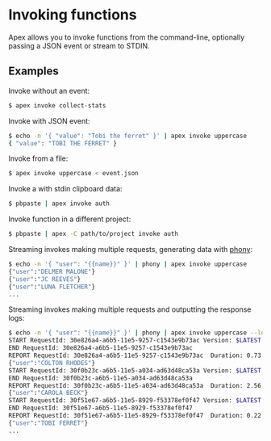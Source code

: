 
# Invoking functions

Apex allows you to invoke functions from the command-line, optionally passing a JSON event or stream to STDIN.

## Examples

Invoke without an event:

```sh
$ apex invoke collect-stats
```

Invoke with JSON event:

```sh
$ echo -n '{ "value": "Tobi the ferret" }' | apex invoke uppercase
{ "value": "TOBI THE FERRET" }
```

Invoke from a file:

```sh
$ apex invoke uppercase < event.json
```

Invoke a with stdin clipboard data:

```sh
$ pbpaste | apex invoke auth
```

Invoke function in a different project:

```sh
$ pbpaste | apex -C path/to/project invoke auth
```

Streaming invokes making multiple requests, generating data with [phony][1]:

```sh
$ echo -n '{ "user": "{{name}}" }' | phony | apex invoke uppercase
{"user":"DELMER MALONE"}
{"user":"JC REEVES"}
{"user":"LUNA FLETCHER"}
...
```

Streaming invokes making multiple requests and outputting the response logs:

```sh
$ echo -n '{ "user": "{{name}}" }' | phony | apex invoke uppercase --logs
START RequestId: 30e826a4-a6b5-11e5-9257-c1543e9b73ac Version: $LATEST
END RequestId: 30e826a4-a6b5-11e5-9257-c1543e9b73ac
REPORT RequestId: 30e826a4-a6b5-11e5-9257-c1543e9b73ac	Duration: 0.73 ms	Billed Duration: 100 ms 	Memory Size: 128 MB	Max Memory Used: 10 MB
{"user":"COLTON RHODES"}
START RequestId: 30f0b23c-a6b5-11e5-a034-ad63d48ca53a Version: $LATEST
END RequestId: 30f0b23c-a6b5-11e5-a034-ad63d48ca53a
REPORT RequestId: 30f0b23c-a6b5-11e5-a034-ad63d48ca53a	Duration: 2.56 ms	Billed Duration: 100 ms 	Memory Size: 128 MB	Max Memory Used: 9 MB
{"user":"CAROLA BECK"}
START RequestId: 30f51e67-a6b5-11e5-8929-f53378ef0f47 Version: $LATEST
END RequestId: 30f51e67-a6b5-11e5-8929-f53378ef0f47
REPORT RequestId: 30f51e67-a6b5-11e5-8929-f53378ef0f47	Duration: 0.22 ms	Billed Duration: 100 ms 	Memory Size: 128 MB	Max Memory Used: 9 MB
{"user":"TOBI FERRET"}
...
```

[1]: https://github.com/yields/phony
